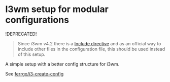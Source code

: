 # I3wm setup for modular configurations
!DEPRECATED!

> Since i3wm v4.2 there is a [Include directive](https://i3wm.org/docs/userguide.html#include)
> and as an official way to include other files in the configuration file, this should be used instead of this setup.

A simple setup with a better config structure for i3wm.

See [ferrgo/i3-create-config](https://github.com/ferrgo/i3-create-config)
